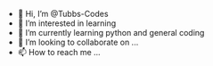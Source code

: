 - 👋 Hi, I’m @Tubbs-Codes
- 👀 I’m interested in learning
- 🌱 I’m currently learning python and general coding
- 💞️ I’m looking to collaborate on ...
- 📫 How to reach me ...

<!---
Tubbs-Codes/Tubbs-Codes is a ✨ special ✨ repository because its `README.md` (this file) appears on your GitHub profile.
You can click the Preview link to take a look at your changes.
--->
